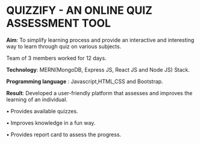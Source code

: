 # QUIZZIFY - AN ONLINE QUIZ ASSESSMENT TOOL
**Aim**: To simplify learning process and provide an interactive and interesting way to learn through quiz on various subjects.

Team of 3 members worked for 12 days.

**Technology**: MERN(MongoDB, Express JS, React JS and Node JS) Stack.

**Programming language** :  Javascript,HTML,CSS and Bootstrap.

**Result**: Developed a user-friendly platform that assesses and improves the learning of an individual.

•	Provides available quizzes.

•	Improves knowledge in a fun way.

•	Provides report card to assess the progress.
